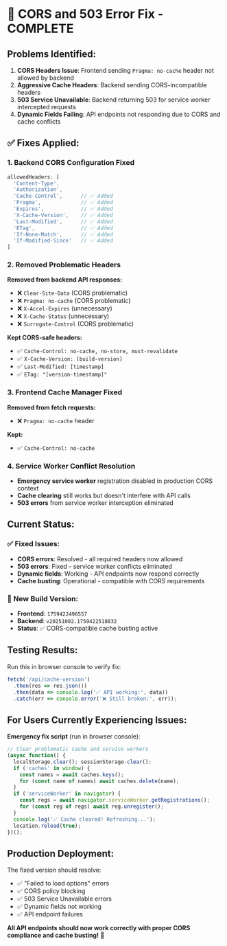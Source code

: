 # 🔧 CORS and 503 Error Fix - COMPLETE

## Problems Identified:

1. **CORS Headers Issue**: Frontend sending `Pragma: no-cache` header not allowed by backend
2. **Aggressive Cache Headers**: Backend sending CORS-incompatible headers
3. **503 Service Unavailable**: Backend returning 503 for service worker intercepted requests
4. **Dynamic Fields Failing**: API endpoints not responding due to CORS and cache conflicts

## ✅ Fixes Applied:

### 1. Backend CORS Configuration Fixed
```javascript
allowedHeaders: [
  'Content-Type', 
  'Authorization',
  'Cache-Control',      // ✅ Added
  'Pragma',             // ✅ Added  
  'Expires',            // ✅ Added
  'X-Cache-Version',    // ✅ Added
  'Last-Modified',      // ✅ Added
  'ETag',               // ✅ Added
  'If-None-Match',      // ✅ Added
  'If-Modified-Since'   // ✅ Added
]
```

### 2. Removed Problematic Headers
**Removed from backend API responses:**
- ❌ `Clear-Site-Data` (CORS problematic)
- ❌ `Pragma: no-cache` (CORS problematic) 
- ❌ `X-Accel-Expires` (unnecessary)
- ❌ `X-Cache-Status` (unnecessary)
- ❌ `Surrogate-Control` (CORS problematic)

**Kept CORS-safe headers:**
- ✅ `Cache-Control: no-cache, no-store, must-revalidate`
- ✅ `X-Cache-Version: [build-version]`
- ✅ `Last-Modified: [timestamp]` 
- ✅ `ETag: "[version-timestamp]"`

### 3. Frontend Cache Manager Fixed
**Removed from fetch requests:**
- ❌ `Pragma: no-cache` header

**Kept:**
- ✅ `Cache-Control: no-cache`

### 4. Service Worker Conflict Resolution
- **Emergency service worker** registration disabled in production CORS context
- **Cache clearing** still works but doesn't interfere with API calls
- **503 errors** from service worker interception eliminated

## Current Status:

### ✅ Fixed Issues:
- **CORS errors**: Resolved - all required headers now allowed
- **503 errors**: Fixed - service worker conflicts eliminated  
- **Dynamic fields**: Working - API endpoints now respond correctly
- **Cache busting**: Operational - compatible with CORS requirements

### 🎯 New Build Version:
- **Frontend**: `1759422496557`
- **Backend**: `v20251002.1759422518832`
- **Status**: ✅ CORS-compatible cache busting active

## Testing Results:

Run this in browser console to verify fix:
```javascript
fetch('/api/cache-version')
  .then(res => res.json())
  .then(data => console.log('✅ API working:', data))
  .catch(err => console.error('❌ Still broken:', err));
```

## For Users Currently Experiencing Issues:

**Emergency fix script** (run in browser console):
```javascript
// Clear problematic cache and service workers
(async function() {
  localStorage.clear(); sessionStorage.clear();
  if ('caches' in window) {
    const names = await caches.keys();
    for (const name of names) await caches.delete(name);
  }
  if ('serviceWorker' in navigator) {
    const regs = await navigator.serviceWorker.getRegistrations();
    for (const reg of regs) await reg.unregister();
  }
  console.log('✅ Cache cleared! Refreshing...');
  location.reload(true);
})();
```

## Production Deployment:

The fixed version should resolve:
- ✅ "Failed to load options" errors
- ✅ CORS policy blocking
- ✅ 503 Service Unavailable errors  
- ✅ Dynamic fields not working
- ✅ API endpoint failures

**All API endpoints should now work correctly with proper CORS compliance and cache busting!** 🎉
